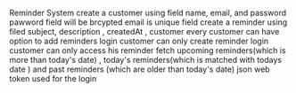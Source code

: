 Reminder System
 create a  customer using field name, email, and password
pawword field will be brcypted 
 email is unique field
 create a reminder using filed subject, description , createdAt , customer
every customer can have option to add reminders
login customer can only create reminder
login customer can only access his reminder
fetch upcoming reminders(which is more than today's date) , today's reminders(which is matched with todays date ) and past reminders  (which are older than today's date)
json web token used for the login 
